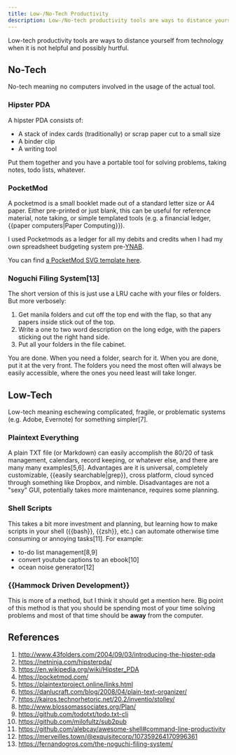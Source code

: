 ```yaml
---
title: Low-/No-Tech Productivity
description: Low-/No-tech productivity tools are ways to distance yourself from technology when it is not helpful and possibly hurtful.
---
```


Low-tech productivity tools are ways to distance yourself from technology when it is not helpful and possibly hurtful. 

## No-Tech

No-tech meaning no computers involved in the usage of the actual tool. 

### Hipster PDA

A hipster PDA consists of:

- A stack of index cards (traditionally) or scrap paper cut to a small size
- A binder clip
- A writing tool

Put them together and you have a portable tool for solving problems, taking notes, todo lists, whatever.

### PocketMod

A pocketmod is a small booklet made out of a standard letter size or A4 paper. Either pre-printed or just blank, this can be useful for reference material, note taking, or simple templated tools (e.g. a financial ledger, {{paper computers|Paper Computing}}).

I used Pocketmods as a ledger for all my debits and credits when I had my own spreadsheet budgeting system pre-[YNAB](https://youneedabudget.com/).

You can find [a PocketMod SVG template here](pmtemplt.svg).

### Noguchi Filing System[13]

The short version of this is just use a LRU cache with your files or folders. But more verbosely:

1. Get manila folders and cut off the top end with the flap, so that any papers inside stick out of the top.
1. Write a one to two word description on the long edge, with the papers sticking out the right hand side.
1. Put all your folders in the file cabinet.

You are done. When you need a folder, search for it. When you are done, put it at the very front. The folders you need the most often will always be easily accessible, where the ones you need least will take longer.

## Low-Tech

Low-tech meaning eschewing complicated, fragile, or problematic systems (e.g. Adobe, Evernote) for something simpler[7].

### Plaintext Everything

A plain TXT file (or Markdown) can easily accomplish the 80/20 of task management, calendars, record keeping, or whatever else, and there are many many examples[5,6]. Advantages are it is universal, completely customizable, {{easily searchable|grep}}, cross platform, cloud synced through something like Dropbox, and nimble. Disadvantages are not a "sexy" GUI, potentially takes more maintenance, requires some planning.

### Shell Scripts

This takes a bit more investment and planning, but learning how to make scripts in your shell ({{bash}}, {{zsh}}, etc.) can automate otherwise time consuming or annoying tasks[11]. For example:

- to-do list management[8,9]
- convert youtube captions to an ebook[10]
- ocean noise generator[12]

### {{Hammock Driven Development}}

This is more of a method, but I think it should get a mention here. Big point of this method is that you should be spending most of your time solving problems and most of that time should be **away** from the computer.

## References

1. http://www.43folders.com/2004/09/03/introducing-the-hipster-pda
1. https://netninja.com/hipsterpda/
1. https://en.wikipedia.org/wiki/Hipster_PDA
1. https://pocketmod.com/
1. https://plaintextproject.online/links.html
1. https://danlucraft.com/blog/2008/04/plain-text-organizer/
1. https://kairos.technorhetoric.net/20.2/inventio/stolley/
1. http://www.blossomassociates.org/Plan/
1. https://github.com/todotxt/todo.txt-cli
1. https://github.com/milofultz/sub2pub
1. https://github.com/alebcay/awesome-shell#command-line-productivity
1. https://merveilles.town/@exquisitecorp/107359264170996361
1. https://fernandogros.com/the-noguchi-filing-system/
